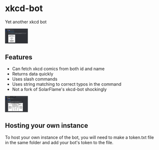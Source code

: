 # xkcd-bot
Yet another xkcd bot

<img src="screenshots/getter.png" alt="Example screenshot" width="75"/>

## Features
- Can fetch xkcd comics from both id and name
- Returns data quickly
- Uses slash commands
- Uses string matching to correct typos in the command
- Not a fork of SolarFlame's xkcd-bot shockingly

<img src="screenshots/stringmatching.png" alt="Example screenshot" width="75"/>

## Hosting your own instance
To host your own instance of the bot, you will need to make a token.txt file in the same folder and 
add your bot's token to the file.
